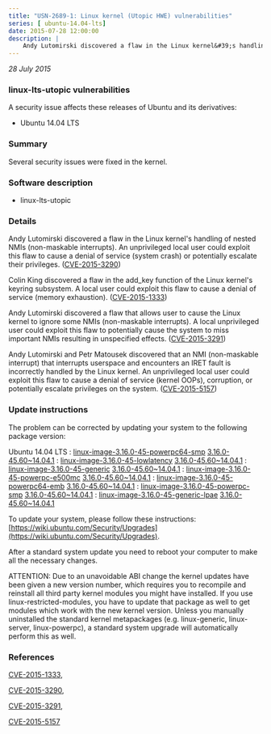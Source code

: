 ```yaml
---
title: "USN-2689-1: Linux kernel (Utopic HWE) vulnerabilities"
series: [ ubuntu-14.04-lts]
date: 2015-07-28 12:00:00
description: |
    Andy Lutomirski discovered a flaw in the Linux kernel&#39;s handling of nested NMIs (non-maskable interrupts). An unprivileged local user could exploit this flaw to cause a denial of service (system crash) or potentially escalate their privileges. ([CVE-2015-3290](http://people.ubuntu.com/~ubuntu-security/cve/CVE-2015-3290))
--- 
```

 
 

*28 July 2015*

### linux-lts-utopic vulnerabilities

A security issue affects these releases of Ubuntu and its derivatives:

* Ubuntu 14.04 LTS

### Summary

Several security issues were fixed in the kernel. 

### Software description

* linux-lts-utopic 

### Details

Andy Lutomirski discovered a flaw in the Linux kernel&#39;s handling of nested NMIs (non-maskable interrupts). An unprivileged local user could exploit this flaw to cause a denial of service (system crash) or potentially escalate their privileges. ([CVE-2015-3290](http://people.ubuntu.com/~ubuntu-security/cve/CVE-2015-3290))

Colin King discovered a flaw in the add_key function of the Linux kernel&#39;s keyring subsystem. A local user could exploit this flaw to cause a denial of service (memory exhaustion). ([CVE-2015-1333](http://people.ubuntu.com/~ubuntu-security/cve/CVE-2015-1333))

Andy Lutomirski discovered a flaw that allows user to cause the Linux kernel to ignore some NMIs (non-maskable interrupts). A local unprivileged user could exploit this flaw to potentially cause the system to miss important NMIs resulting in unspecified effects. ([CVE-2015-3291](http://people.ubuntu.com/~ubuntu-security/cve/CVE-2015-3291))

Andy Lutomirski and Petr Matousek discovered that an NMI (non-maskable interrupt) that interrupts userspace and encounters an IRET fault is incorrectly handled by the Linux kernel. An unprivileged local user could exploit this flaw to cause a denial of service (kernel OOPs), corruption, or potentially escalate privileges on the system. ([CVE-2015-5157](http://people.ubuntu.com/~ubuntu-security/cve/CVE-2015-5157)) 

### Update instructions

The problem can be corrected by updating your system to the following package version:

Ubuntu 14.04 LTS
 : [linux-image-3.16.0-45-powerpc64-smp](https://launchpad.net/ubuntu/+source/linux-lts-utopic) <span> [3.16.0-45.60~14.04.1](https://launchpad.net/ubuntu/+source/linux-lts-utopic/3.16.0-45.60~14.04.1) </span> 
 : [linux-image-3.16.0-45-lowlatency](https://launchpad.net/ubuntu/+source/linux-lts-utopic) <span> [3.16.0-45.60~14.04.1](https://launchpad.net/ubuntu/+source/linux-lts-utopic/3.16.0-45.60~14.04.1) </span> 
 : [linux-image-3.16.0-45-generic](https://launchpad.net/ubuntu/+source/linux-lts-utopic) <span> [3.16.0-45.60~14.04.1](https://launchpad.net/ubuntu/+source/linux-lts-utopic/3.16.0-45.60~14.04.1) </span> 
 : [linux-image-3.16.0-45-powerpc-e500mc](https://launchpad.net/ubuntu/+source/linux-lts-utopic) <span> [3.16.0-45.60~14.04.1](https://launchpad.net/ubuntu/+source/linux-lts-utopic/3.16.0-45.60~14.04.1) </span> 
 : [linux-image-3.16.0-45-powerpc64-emb](https://launchpad.net/ubuntu/+source/linux-lts-utopic) <span> [3.16.0-45.60~14.04.1](https://launchpad.net/ubuntu/+source/linux-lts-utopic/3.16.0-45.60~14.04.1) </span> 
 : [linux-image-3.16.0-45-powerpc-smp](https://launchpad.net/ubuntu/+source/linux-lts-utopic) <span> [3.16.0-45.60~14.04.1](https://launchpad.net/ubuntu/+source/linux-lts-utopic/3.16.0-45.60~14.04.1) </span> 
 : [linux-image-3.16.0-45-generic-lpae](https://launchpad.net/ubuntu/+source/linux-lts-utopic) <span> [3.16.0-45.60~14.04.1](https://launchpad.net/ubuntu/+source/linux-lts-utopic/3.16.0-45.60~14.04.1) </span> 

To update your system, please follow these instructions: [https://wiki.ubuntu.com/Security/Upgrades](https://wiki.ubuntu.com/Security/Upgrades).

After a standard system update you need to reboot your computer to make all the necessary changes.

ATTENTION: Due to an unavoidable ABI change the kernel updates have been given a new version number, which requires you to recompile and reinstall all third party kernel modules you might have installed. If you use linux-restricted-modules, you have to update that package as well to get modules which work with the new kernel version. Unless you manually uninstalled the standard kernel metapackages (e.g. linux-generic, linux-server, linux-powerpc), a standard system upgrade will automatically perform this as well. 

### References

 
 [CVE-2015-1333](http://people.ubuntu.com/~ubuntu-security/cve/CVE-2015-1333), 

 [CVE-2015-3290](http://people.ubuntu.com/~ubuntu-security/cve/CVE-2015-3290), 

 [CVE-2015-3291](http://people.ubuntu.com/~ubuntu-security/cve/CVE-2015-3291), 

 [CVE-2015-5157](http://people.ubuntu.com/~ubuntu-security/cve/CVE-2015-5157)
 


